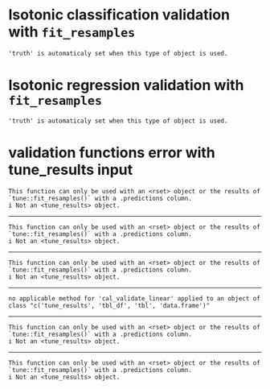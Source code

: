 # Isotonic classification validation with `fit_resamples`

    'truth' is automaticaly set when this type of object is used.

# Isotonic regression validation with `fit_resamples`

    'truth' is automaticaly set when this type of object is used.

# validation functions error with tune_results input

    This function can only be used with an <rset> object or the results of `tune::fit_resamples()` with a .predictions column.
    i Not an <tune_results> object.

---

    This function can only be used with an <rset> object or the results of `tune::fit_resamples()` with a .predictions column.
    i Not an <tune_results> object.

---

    This function can only be used with an <rset> object or the results of `tune::fit_resamples()` with a .predictions column.
    i Not an <tune_results> object.

---

    no applicable method for 'cal_validate_linear' applied to an object of class "c('tune_results', 'tbl_df', 'tbl', 'data.frame')"

---

    This function can only be used with an <rset> object or the results of `tune::fit_resamples()` with a .predictions column.
    i Not an <tune_results> object.

---

    This function can only be used with an <rset> object or the results of `tune::fit_resamples()` with a .predictions column.
    i Not an <tune_results> object.

